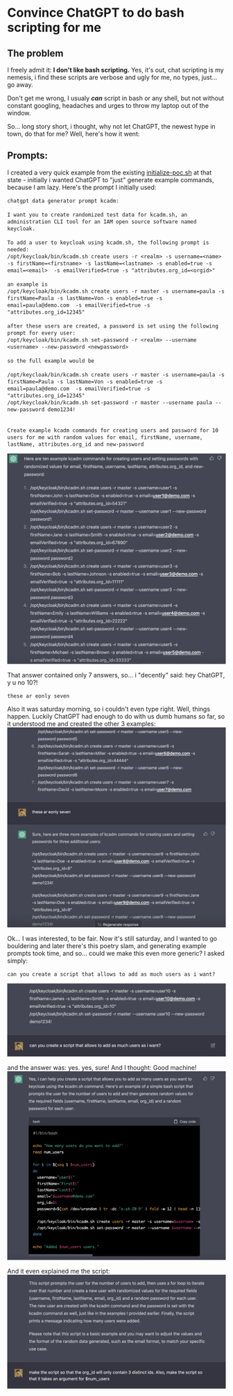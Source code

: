 # Convince ChatGPT to do bash scripting for me

## The problem
I freely admit it: **I don't like bash scripting.** Yes, it's out, chat scripting is my nemesis, i find these scripts are verbose and ugly for me, no types, just... go away. 

Don't get me wrong, I usualy _**can**_ script in bash or any shell, but not without constant googling, headaches and urges to throw my laptop out of the window.

So... long story short, i thought, why not let ChatGPT, the newest hype in town, do that for me? 
Well, here's how it went:

## Prompts:
I created a very quick example from the existing [initialize-poc.sh](https://github.com/DGuhr/keycloak-spicedb-eventlistener/blob/77875514d23956e5b689a4da87d4c4c8b438194f/initialize-poc.sh#L45-L46) at that state - initially i wanted ChatGPT to "just" generate example commands, because I am lazy. Here's the prompt I initially used:
```
chatgpt data generator prompt kcadm:

I want you to create randomized test data for kcadm.sh, an administration CLI tool for an IAM open source software named keycloak.

To add a user to keycloak using kcadm.sh, the following prompt is needed:
/opt/keycloak/bin/kcadm.sh create users -r <realm> -s username=<name> -s firstName=<firstname> -s lastName=<lastname> -s enabled=true -s email=<email>  -s emailVerified=true -s "attributes.org_id=<orgid>"

an example is
/opt/keycloak/bin/kcadm.sh create users -r master -s username=paula -s firstName=Paula -s lastName=Von -s enabled=true -s email=paula@demo.com  -s emailVerified=true -s "attributes.org_id=12345"

after these users are created, a password is set using the following prompt for every user:
/opt/keycloak/bin/kcadm.sh set-password -r <realm> --username <username> --new-password <newpassword>

so the full example would be 

/opt/keycloak/bin/kcadm.sh create users -r master -s username=paula -s firstName=Paula -s lastName=Von -s enabled=true -s email=paula@demo.com  -s emailVerified=true -s "attributes.org_id=12345"
/opt/keycloak/bin/kcadm.sh set-password -r master --username paula --new-password demo1234!


Create example kcadm commands for creating users and password for 10 users for me with random values for email, firstName, username, lastName, attributes.org_id and new-password 
```

![prompt1 and answer_part_1](https://github.com/DGuhr/keycloak-spicedb-eventlistener/blob/chatgpt_generator/assets/answer1_p1.png?raw=true)

That answer contained only 7 answers, so... i "decently" said: hey ChatGPT, y u no 10?!

```
these ar eonly seven

```
Also it was saturday morning, so i couldn't even type right. Well, things happen. Luckily ChatGPT had enough to do with us dumb humans so far, so it understood me and created the other 3 examples:
![answer1_part2_and question2_answer2_part1](https://github.com/DGuhr/keycloak-spicedb-eventlistener/blob/chatgpt_generator/assets/answer1_p2_and_q2_a2_p1.png?raw=true)

Ok... I was interested, to be fair. Now it's still saturday, and I wanted to go bouldering and later there's this poetry slam, and generating example prompts took time, and so... could we make this even more generic? I asked simply:
```
can you create a script that allows to add as much users as i want?
```
![answer2_part1_and_question3](https://github.com/DGuhr/keycloak-spicedb-eventlistener/blob/chatgpt_generator/assets/answer2_p2_question3.png?raw=true)

and the answer was: yes. yes, sure! And I thought: Good machine!
![question3_p1](https://github.com/DGuhr/keycloak-spicedb-eventlistener/blob/chatgpt_generator/assets/answer3_p1.png?raw=true)

And it even explained me the script:
![question3_p2_command4](https://github.com/DGuhr/keycloak-spicedb-eventlistener/blob/chatgpt_generator/assets/answer3_p2_command4.png?raw=true)
